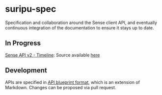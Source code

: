 # suripu-spec

Specification and collaboration around the Sense client API, and
eventually continuous integration of the documentation to ensure it
stays up to date.

## In Progress

[Sense API v2 - Timeline](https://github.com/hello/suripu-spec/pulls/1):
Source available
[here](https://github.com/hello/suripu-spec/tree/v2-timeline)

## Development

APIs are specified in [API blueprint format](http://apiblueprint.org/),
which is an extension of Markdown. Changes can be proposed via pull
request.
